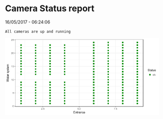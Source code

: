 Camera Status report
================
16/05/2017 - 06:24:06

    All cameras are up and running

![](camreport_files/figure-markdown_github/unnamed-chunk-2-1.png)
